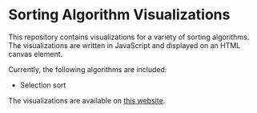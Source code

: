 # Sorting Algorithm Visualizations
This repository contains visualizations for a variety of sorting algorithms.
The visualizations are written in JavaScript and displayed on an HTML canvas
element.

Currently, the following algorithms are included:
 - Selection sort

The visualizations are available on
[this website](https://thomasebsmith.github.io/sorting-visualizations).
